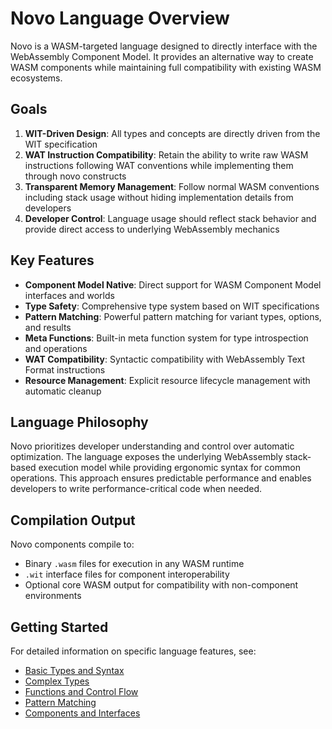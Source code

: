 # Novo Language Overview

Novo is a WASM-targeted language designed to directly interface with the WebAssembly Component Model. It provides an alternative way to create WASM components while maintaining full compatibility with existing WASM ecosystems.

## Goals

1. **WIT-Driven Design**: All types and concepts are directly driven from the WIT specification
2. **WAT Instruction Compatibility**: Retain the ability to write raw WASM instructions following WAT conventions while implementing them through novo constructs
3. **Transparent Memory Management**: Follow normal WASM conventions including stack usage without hiding implementation details from developers
4. **Developer Control**: Language usage should reflect stack behavior and provide direct access to underlying WebAssembly mechanics

## Key Features

- **Component Model Native**: Direct support for WASM Component Model interfaces and worlds
- **Type Safety**: Comprehensive type system based on WIT specifications
- **Pattern Matching**: Powerful pattern matching for variant types, options, and results
- **Meta Functions**: Built-in meta function system for type introspection and operations
- **WAT Compatibility**: Syntactic compatibility with WebAssembly Text Format instructions
- **Resource Management**: Explicit resource lifecycle management with automatic cleanup

## Language Philosophy

Novo prioritizes developer understanding and control over automatic optimization. The language exposes the underlying WebAssembly stack-based execution model while providing ergonomic syntax for common operations. This approach ensures predictable performance and enables developers to write performance-critical code when needed.

## Compilation Output

Novo components compile to:
- Binary `.wasm` files for execution in any WASM runtime
- `.wit` interface files for component interoperability
- Optional core WASM output for compatibility with non-component environments

## Getting Started

For detailed information on specific language features, see:
- [Basic Types and Syntax](basic-types.md)
- [Complex Types](complex-types.md)
- [Functions and Control Flow](functions-control-flow.md)
- [Pattern Matching](pattern-matching.md)
- [Components and Interfaces](components-interfaces.md)
